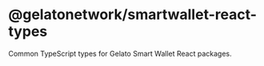 # @gelatonetwork/smartwallet-react-types

Common TypeScript types for Gelato Smart Wallet React packages.
